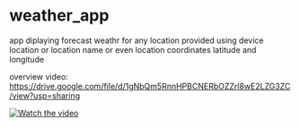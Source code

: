 # weather_app

app diplaying forecast weathr for any location provided using device location or location name or even location coordinates latitude and longitude

overview video: https://drive.google.com/file/d/1gNbQm5RnnHPBCNERbOZZrl8wE2LZG3ZC/view?usp=sharing

[![Watch the video](https://i.imgur.com/vKb2F1B.png)](https://drive.google.com/file/d/1gNbQm5RnnHPBCNERbOZZrl8wE2LZG3ZC/preview)
